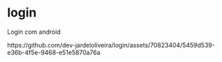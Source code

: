 # login
Login com android



<div>https://github.com/dev-jardeloliveira/login/assets/70823404/5459d539-e36b-4f5e-9468-e51e5870a76a</div>


